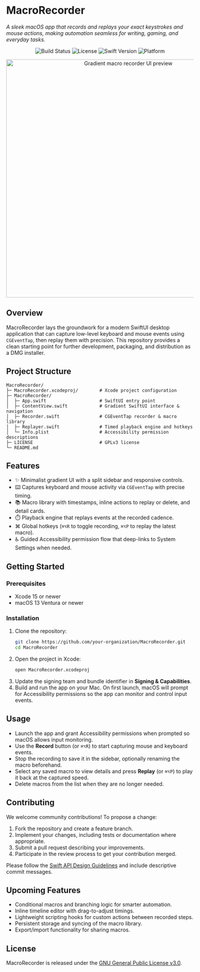 # MacroRecorder

*A sleek macOS app that records and replays your exact keystrokes and mouse actions, making automation seamless for writing, gaming, and everyday tasks.*

<p align="center">
  <img src="https://img.shields.io/badge/build-passing-brightgreen" alt="Build Status" />
  <img src="https://img.shields.io/badge/license-GPLv3-blue" alt="License" />
  <img src="https://img.shields.io/badge/swift-5.9-orange" alt="Swift Version" />
  <img src="https://img.shields.io/badge/platform-macOS%2013+-lightgrey" alt="Platform" />
</p>

<p align="center">
  <img src="https://via.placeholder.com/960x540.png?text=Macro+Recorder+Gradient+UI" alt="Gradient macro recorder UI preview" width="640" />
</p>

## Overview

MacroRecorder lays the groundwork for a modern SwiftUI desktop application that can capture low-level keyboard and mouse events using `CGEventTap`, then replay them with precision. This repository provides a clean starting point for further development, packaging, and distribution as a DMG installer.

## Project Structure

```
MacroRecorder/
├─ MacroRecorder.xcodeproj/        # Xcode project configuration
├─ MacroRecorder/
│  ├─ App.swift                    # SwiftUI entry point
│  ├─ ContentView.swift            # Gradient SwiftUI interface & navigation
│  ├─ Recorder.swift               # CGEventTap recorder & macro library
│  ├─ Replayer.swift               # Timed playback engine and hotkeys
│  └─ Info.plist                   # Accessibility permission descriptions
├─ LICENSE                         # GPLv3 license
└─ README.md
```

## Features

- ✨ Minimalist gradient UI with a split sidebar and responsive controls.
- ⌨️ Captures keyboard and mouse activity via `CGEventTap` with precise timing.
- 📚 Macro library with timestamps, inline actions to replay or delete, and detail cards.
- ⏱️ Playback engine that replays events at the recorded cadence.
- ⌘ Global hotkeys (`⌘⌥R` to toggle recording, `⌘⌥P` to replay the latest macro).
- ♿ Guided Accessibility permission flow that deep-links to System Settings when needed.

## Getting Started

### Prerequisites
- Xcode 15 or newer
- macOS 13 Ventura or newer

### Installation
1. Clone the repository:
   ```bash
   git clone https://github.com/your-organization/MacroRecorder.git
   cd MacroRecorder
   ```
2. Open the project in Xcode:
   ```bash
   open MacroRecorder.xcodeproj
   ```
3. Update the signing team and bundle identifier in **Signing & Capabilities**.
4. Build and run the app on your Mac. On first launch, macOS will prompt for Accessibility permissions so the app can monitor and control input events.

## Usage
- Launch the app and grant Accessibility permissions when prompted so macOS allows input monitoring.
- Use the **Record** button (or `⌘⌥R`) to start capturing mouse and keyboard events.
- Stop the recording to save it in the sidebar, optionally renaming the macro beforehand.
- Select any saved macro to view details and press **Replay** (or `⌘⌥P`) to play it back at the captured speed.
- Delete macros from the list when they are no longer needed.

## Contributing
We welcome community contributions! To propose a change:
1. Fork the repository and create a feature branch.
2. Implement your changes, including tests or documentation where appropriate.
3. Submit a pull request describing your improvements.
4. Participate in the review process to get your contribution merged.

Please follow the [Swift API Design Guidelines](https://www.swift.org/documentation/api-design-guidelines/) and include descriptive commit messages.

## Upcoming Features
- Conditional macros and branching logic for smarter automation.
- Inline timeline editor with drag-to-adjust timings.
- Lightweight scripting hooks for custom actions between recorded steps.
- Persistent storage and syncing of the macro library.
- Export/import functionality for sharing macros.

## License
MacroRecorder is released under the [GNU General Public License v3.0](./LICENSE).
